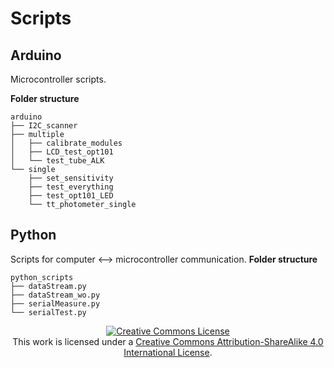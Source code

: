 # Scripts

## Arduino
Microcontroller scripts.

**Folder structure**
```
arduino
├── I2C_scanner
├── multiple
│   ├── calibrate_modules
│   ├── LCD_test_opt101
│   └── test_tube_ALK
└── single
    ├── set_sensitivity
    ├── test_everything
    ├── test_opt101_LED
    └── tt_photometer_single

```


## Python
Scripts for computer <--> microcontroller communication.
**Folder structure**
```
python_scripts
├── dataStream.py
├── dataStream_wo.py
├── serialMeasure.py
└── serialTest.py
```



<p align="center">
<a rel="license" href="http://creativecommons.org/licenses/by-sa/4.0/"><img alt="Creative Commons License" style="border-width:0" src="https://i.creativecommons.org/l/by-sa/4.0/88x31.png" /></a> </br>This work is licensed under a <a rel="license" href="http://creativecommons.org/licenses/by-sa/4.0/">Creative Commons Attribution-ShareAlike 4.0 International License</a>.
</p>

